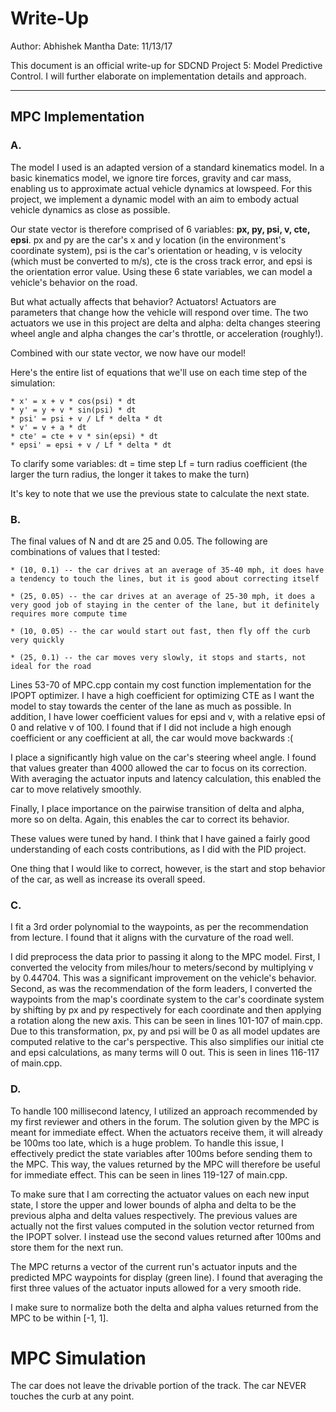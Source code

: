 # Write-Up

Author: Abhishek Mantha
Date: 11/13/17

This document is an official write-up for SDCND Project 5: Model Predictive Control. I will further elaborate on implementation details and approach.

---

## MPC Implementation

### A.
The model I used is an adapted version of a standard kinematics model. In a basic kinematics model, we ignore tire forces, gravity and car mass, enabling us to approximate actual vehicle dynamics at lowspeed. For this project, we implement a dynamic model with an aim to embody actual vehicle dynamics as close as possible. 

Our state vector is therefore comprised of 6 variables: __px, py, psi, v, cte, epsi__. px and py are the car's x and y location (in the environment's coordinate system), psi is the car's orientation or heading, v is velocity (which must be converted to m/s), cte is the cross track error, and epsi is the orientation error value. Using these 6 state variables, we can model a vehicle's behavior on the road. 

But what actually affects that behavior? Actuators! Actuators are parameters that change how the vehicle will respond over time. The two  actuators we use in this project are delta and alpha: delta changes steering wheel angle and alpha changes the car's throttle, or acceleration (roughly!). 

Combined with our state vector, we now have our model!

Here's the entire list of equations that we'll use on each time step of the simulation:

    * x' = x + v * cos(psi) * dt
    * y' = y + v * sin(psi) * dt
    * psi' = psi + v / Lf * delta * dt
    * v' = v + a * dt
    * cte' = cte + v * sin(epsi) * dt
    * epsi' = epsi + v / Lf * delta * dt

To clarify some variables: 
    dt = time step 
    Lf = turn radius coefficient (the larger the turn radius, the longer it takes to make the turn)

It's key to note that we use the previous state to calculate the next state.

### B.
The final values of N and dt are 25 and 0.05. The following are combinations of values that I tested:

    * (10, 0.1) -- the car drives at an average of 35-40 mph, it does have a tendency to touch the lines, but it is good about correcting itself

    * (25, 0.05) -- the car drives at an average of 25-30 mph, it does a very good job of staying in the center of the lane, but it definitely requires more compute time

    * (10, 0.05) -- the car would start out fast, then fly off the curb very quickly 

    * (25, 0.1) -- the car moves very slowly, it stops and starts, not ideal for the road

Lines 53-70 of MPC.cpp contain my cost function implementation for the IPOPT optimizer. I have a high coefficient for optimizing CTE as I want the model to stay towards the center of the lane as much as possible. In addition, I have lower coefficient values for epsi and v, with a relative epsi of 0 and relative v of 100. I found that if I did not include a high enough coefficient or any coefficient at all, the car would move backwards :(

I place a significantly high value on the car's steering wheel angle. I found that values greater than 4000 allowed the car to focus on its correction. With averaging the actuator inputs and latency calculation, this enabled the car to move relatively smoothly. 

Finally, I place importance on the pairwise transition of delta and alpha, more so on delta. Again, this enables the car to correct its behavior. 

These values were tuned by hand. I think that I have gained a fairly good understanding of each costs contributions, as I did with the PID project. 

One thing that I would like to correct, however, is the start and stop behavior of the car, as well as increase its overall speed. 

### C.
I fit a 3rd order polynomial to the waypoints, as per the recommendation from lecture. I found that it aligns with the curvature of the road well. 

I did preprocess the data prior to passing it along to the MPC model. First, I converted the velocity from miles/hour to meters/second by multiplying v by 0.44704. This was a significant improvement on the vehicle's behavior. Second, as was the recommendation of the form leaders, I converted the waypoints from the map's coordinate system to the car's coordinate system by shifting by px and py respectively for each coordinate and then applying a rotation along the new axis. This can be seen in lines 101-107 of main.cpp. Due to this transformation, px, py and psi will be 0 as all model updates are computed relative to the car's perspective. This also simplifies our initial cte and epsi calculations, as many terms will 0 out. This is seen in lines 116-117 of main.cpp. 

### D.
To handle 100 millisecond latency, I utilized an approach recommended by my first reviewer and others in the forum. The solution given by the MPC is meant for immediate effect. When the actuators receive them, it will already be 100ms too late, which is a huge problem. To handle this issue, I effectively predict the state variables after 100ms before sending them to the MPC. This way, the values returned by the MPC will therefore be useful for immediate effect. This can be seen in lines 119-127 of main.cpp.

To make sure that I am correcting the actuator values on each new input state, I store the upper and lower bounds of alpha and delta to be the previous alpha and delta values respectively. The previous values are actually not the first values computed in the solution vector returned from the IPOPT solver. I instead use the second values returned after 100ms and store them for the next run.

The MPC returns a vector of the current run's actuator inputs and the predicted MPC waypoints for display (green line). I found that averaging the first three values of the actuator inputs allowed for a very smooth ride. 

I make sure to normalize both the delta and alpha values returned from the MPC to be within [-1, 1]. 


# MPC Simulation

The car does not leave the drivable portion of the track. The car NEVER touches the curb at any point. 